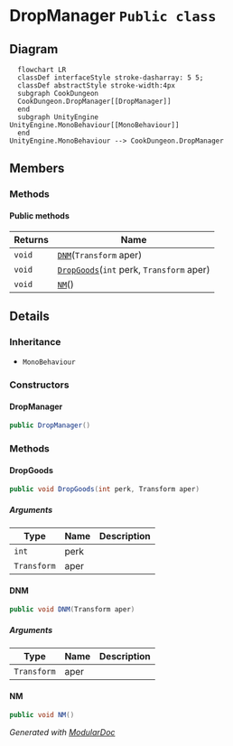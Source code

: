 # DropManager `Public class`

## Diagram
```mermaid
  flowchart LR
  classDef interfaceStyle stroke-dasharray: 5 5;
  classDef abstractStyle stroke-width:4px
  subgraph CookDungeon
  CookDungeon.DropManager[[DropManager]]
  end
  subgraph UnityEngine
UnityEngine.MonoBehaviour[[MonoBehaviour]]
  end
UnityEngine.MonoBehaviour --> CookDungeon.DropManager
```

## Members
### Methods
#### Public  methods
| Returns | Name |
| --- | --- |
| `void` | [`DNM`](#dnm)(`Transform` aper) |
| `void` | [`DropGoods`](#dropgoods)(`int` perk, `Transform` aper) |
| `void` | [`NM`](#nm)() |

## Details
### Inheritance
 - `MonoBehaviour`

### Constructors
#### DropManager
```csharp
public DropManager()
```

### Methods
#### DropGoods
```csharp
public void DropGoods(int perk, Transform aper)
```
##### Arguments
| Type | Name | Description |
| --- | --- | --- |
| `int` | perk |   |
| `Transform` | aper |   |

#### DNM
```csharp
public void DNM(Transform aper)
```
##### Arguments
| Type | Name | Description |
| --- | --- | --- |
| `Transform` | aper |   |

#### NM
```csharp
public void NM()
```

*Generated with* [*ModularDoc*](https://github.com/hailstorm75/ModularDoc)
